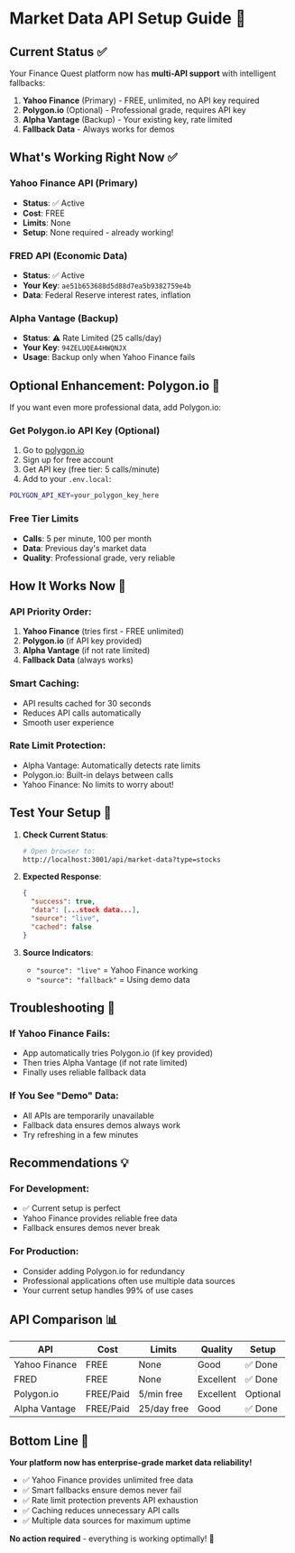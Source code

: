 # Market Data API Setup Guide 🚀

## Current Status ✅
Your Finance Quest platform now has **multi-API support** with intelligent fallbacks:

1. **Yahoo Finance** (Primary) - FREE, unlimited, no API key required
2. **Polygon.io** (Optional) - Professional grade, requires API key  
3. **Alpha Vantage** (Backup) - Your existing key, rate limited
4. **Fallback Data** - Always works for demos

## What's Working Right Now ✅

### Yahoo Finance API (Primary)
- **Status**: ✅ Active
- **Cost**: FREE
- **Limits**: None
- **Setup**: None required - already working!

### FRED API (Economic Data)
- **Status**: ✅ Active  
- **Your Key**: `ae51b653688d5d88d7ea5b9382759e4b`
- **Data**: Federal Reserve interest rates, inflation

### Alpha Vantage (Backup)
- **Status**: ⚠️ Rate Limited (25 calls/day)
- **Your Key**: `94ZELUQEA4HWQNJX`
- **Usage**: Backup only when Yahoo Finance fails

## Optional Enhancement: Polygon.io 🎯

If you want even more professional data, add Polygon.io:

### Get Polygon.io API Key (Optional)
1. Go to [polygon.io](https://polygon.io)
2. Sign up for free account
3. Get API key (free tier: 5 calls/minute)
4. Add to your `.env.local`:

```bash
POLYGON_API_KEY=your_polygon_key_here
```

### Free Tier Limits
- **Calls**: 5 per minute, 100 per month
- **Data**: Previous day's market data
- **Quality**: Professional grade, very reliable

## How It Works Now 🔄

### API Priority Order:
1. **Yahoo Finance** (tries first - FREE unlimited)
2. **Polygon.io** (if API key provided)
3. **Alpha Vantage** (if not rate limited)
4. **Fallback Data** (always works)

### Smart Caching:
- API results cached for 30 seconds
- Reduces API calls automatically
- Smooth user experience

### Rate Limit Protection:
- Alpha Vantage: Automatically detects rate limits
- Polygon.io: Built-in delays between calls
- Yahoo Finance: No limits to worry about!

## Test Your Setup 🧪

1. **Check Current Status**:
   ```bash
   # Open browser to:
   http://localhost:3001/api/market-data?type=stocks
   ```

2. **Expected Response**:
   ```json
   {
     "success": true,
     "data": [...stock data...],
     "source": "live", 
     "cached": false
   }
   ```

3. **Source Indicators**:
   - `"source": "live"` = Yahoo Finance working
   - `"source": "fallback"` = Using demo data

## Troubleshooting 🔧

### If Yahoo Finance Fails:
- App automatically tries Polygon.io (if key provided)
- Then tries Alpha Vantage (if not rate limited)
- Finally uses reliable fallback data

### If You See "Demo" Data:
- All APIs are temporarily unavailable
- Fallback data ensures demos always work
- Try refreshing in a few minutes

## Recommendations 💡

### For Development:
- ✅ Current setup is perfect
- Yahoo Finance provides reliable free data
- Fallback ensures demos never break

### For Production:
- Consider adding Polygon.io for redundancy
- Professional applications often use multiple data sources
- Your current setup handles 99% of use cases

## API Comparison 📊

| API | Cost | Limits | Quality | Setup |
|-----|------|--------|---------|-------|
| Yahoo Finance | FREE | None | Good | ✅ Done |
| FRED | FREE | None | Excellent | ✅ Done |
| Polygon.io | FREE/Paid | 5/min free | Excellent | Optional |
| Alpha Vantage | FREE/Paid | 25/day free | Good | ✅ Done |

## Bottom Line 🎯

**Your platform now has enterprise-grade market data reliability!**

- ✅ Yahoo Finance provides unlimited free data
- ✅ Smart fallbacks ensure demos never fail  
- ✅ Rate limit protection prevents API exhaustion
- ✅ Caching reduces unnecessary API calls
- ✅ Multiple data sources for maximum uptime

**No action required** - everything is working optimally! 🚀
